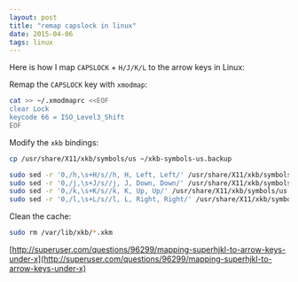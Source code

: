 ```yaml
---
layout: post
title: "remap capslock in linux"
date: 2015-04-06
tags: linux
---
```


Here is how I map `CAPSLOCK` + `H/J/K/L` to the arrow keys in Linux:

Remap the `CAPSLOCK` key with `xmodmap`:   

```sh
cat >> ~/.xmodmaprc <<EOF
clear Lock
keycode 66 = ISO_Level3_Shift
EOF
```

Modify the `xkb` bindings:

```sh
cp /usr/share/X11/xkb/symbols/us ~/xkb-symbols-us.backup

sudo sed -r '0,/h,\s+H/s//h, H, Left, Left/' /usr/share/X11/xkb/symbols/us 
sudo sed -r '0,/j,\s+J/s//j, J, Down, Down/' /usr/share/X11/xkb/symbols/us 
sudo sed -r '0,/k,\s+K/s//k, K, Up, Up/' /usr/share/X11/xkb/symbols/us 
sudo sed -r '0,/l,\s+L/s//l, L, Right, Right/' /usr/share/X11/xkb/symbols/us 
```

Clean the cache:

```sh
sudo rm /var/lib/xkb/*.xkm
```

[http://superuser.com/questions/96299/mapping-superhjkl-to-arrow-keys-under-x](http://superuser.com/questions/96299/mapping-superhjkl-to-arrow-keys-under-x)

